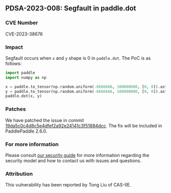 ## PDSA-2023-008: Segfault in paddle.dot

### CVE Number

CVE-2023-38676

### Impact

Segfault occurs when `x` and `y` shape is 0 in `paddle.dot`. The PoC is as follows:

```python
import paddle
import numpy as np

x = paddle.to_tensor(np.random.uniform(-6666666, 100000000, [0, 0]).astype(np.float32))
y = paddle.to_tensor(np.random.uniform(-6666666, 100000000, [0, 0]).astype(np.float32))
paddle.dot(x, y)
```

### Patches

We have patched the issue in commit [19da5c0c4d8c5e4dfef2a92e24141c3f51884dcc](https://github.com/PaddlePaddle/Paddle/commit/19da5c0c4d8c5e4dfef2a92e24141c3f51884dcc).
The fix will be included in PaddlePaddle 2.6.0.

### For more information

Please consult [our security guide](../../SECURITY.md) for more information regarding the security model and how to contact us with issues and questions.

### Attribution

This vulnerability has been reported by Tong Liu of CAS-IIE.
